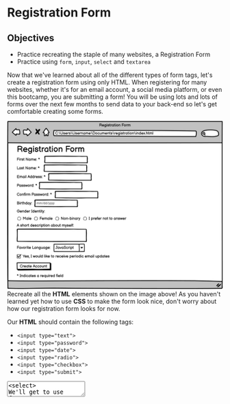 # Registration Form

## Objectives
- Practice recreating the staple of many websites, a Registration Form
- Practice using `form`, `input`, ``select`` and `textarea`

Now that we've learned about all of the different types of form tags, let's create a registration form using only HTML. When registering for many websites, whether it's for an email account, a social media platform, or even this bootcamp, you are submitting a form! You will be using lots and lots of forms over the next few months to send data to your back-end so let's get comfortable creating some forms.

![registration form](1615732679__registration-edit3.png "registration form")
Recreate all the **HTML** elements shown on the image above! As you haven't learned yet how to use **CSS** to make the form look nice, don't worry about how our registration form looks for now.

Our **HTML** should contain the following tags:

- `<input type="text">`
- `<input type="password">`
- `<input type="date">`
- `<input type="radio">`
- `<input type="checkbox">`
- `<input type="submit">`
<textarea>
<select>
We'll get to use forms in one way or another in many later assignments during the bootcamp so don't feel the need to memorize all of the different form tags and attributes today. We can always come back to this chapter for reference!

Important: don't worry too much about making the form look identical to the image. We will be learning about how exactly to do that tomorrow. For today, it's good enough that the form has all the inputs it needs.